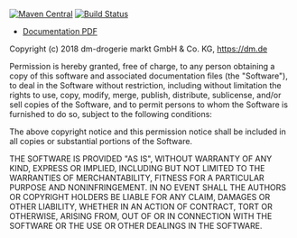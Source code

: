 [![Maven Central](https://img.shields.io/maven-central/v/de.dm.auth/activedirectory-spring-boot-starter.svg)](https://mvnrepository.com/artifact/de.dm.auth/activedirectory-spring-boot-starter)
[![Build Status](https://travis-ci.org/dm-drogeriemarkt/activedirectory-spring-boot-starter.svg?branch=master)](https://travis-ci.org/dm-drogeriemarkt/activedirectory-spring-boot-starter)

* [Documentation PDF](generated-docs/index.pdf)

Copyright (c) 2018 dm-drogerie markt GmbH & Co. KG, https://dm.de

Permission is hereby granted, free of charge, to any person obtaining a copy
of this software and associated documentation files (the "Software"), to deal
in the Software without restriction, including without limitation the rights
to use, copy, modify, merge, publish, distribute, sublicense, and/or sell
copies of the Software, and to permit persons to whom the Software is
furnished to do so, subject to the following conditions:

The above copyright notice and this permission notice shall be included in all
copies or substantial portions of the Software.

THE SOFTWARE IS PROVIDED "AS IS", WITHOUT WARRANTY OF ANY KIND, EXPRESS OR
IMPLIED, INCLUDING BUT NOT LIMITED TO THE WARRANTIES OF MERCHANTABILITY,
FITNESS FOR A PARTICULAR PURPOSE AND NONINFRINGEMENT. IN NO EVENT SHALL THE
AUTHORS OR COPYRIGHT HOLDERS BE LIABLE FOR ANY CLAIM, DAMAGES OR OTHER
LIABILITY, WHETHER IN AN ACTION OF CONTRACT, TORT OR OTHERWISE, ARISING FROM,
OUT OF OR IN CONNECTION WITH THE SOFTWARE OR THE USE OR OTHER DEALINGS IN THE
SOFTWARE.
